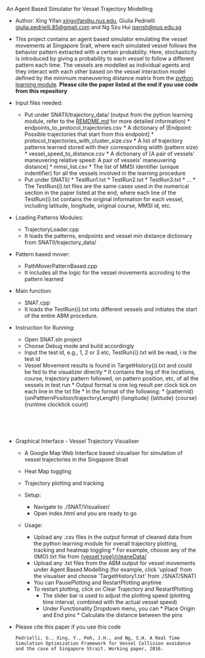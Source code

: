An Agent Based Simulator for Vessel Trajectory Modelling
* Author: Xing Yifan <xingyifan@u.nus.edu>, Giulia Pedrielli <giulia.pedrielli.85@gmail.com> and Ng Szu Hui <isensh@nus.edu.sg>
* This project contains an agent based simulator emulating the vessel movements at Singapore Srait, where each simulated vessel follows the behavior pattern extracted with a certain probability. Here, stochasticity is introduced by giving a probability to each vessel to follow a different pattern each time. The vessels are modelled as individual agents and they interact with each other based on the vessel interaction model defined by the minimum maneuvering distance matrix from the [python learning module](https://gitlab.com/Jim61C/Vessel-Trajectory-Modeller). **Please cite the paper listed at the end if you use code from this repository**

* Input files needed:
  * Put under SNATII/trajectory_data/ (output from the python learning module, refer to the [REMDME.md](https://gitlab.com/Jim61C/Vessel-Trajectory-Modeller/blob/master/README.md) for more detailed information)
  		* endpoints_to_protocol_trajectories.csv
  		    * A dictionary of [Endpoint: Possible trajectories that start from this endpoint]
    	* protocol_trajectories_with_cluster_size.csv
    	    * A list of trajectory patterns learned stored with their corresponding width (pattern size)
    	* vessel_speed_to_distance.csv
    	    * A dictionary of [A pair of vessels' maneuvering relative speed: A pair of vessels' maneuvering distance]
    	* mmsi_list.csv
    	    * The list of MMSI identifier (unique indentifier) for all the vessels involved in the learning procedure
  * Put under SNATII/
    	* TestRun1.txt
    	* TestRun2.txt
    	* TestRun3.txt
    	* ...
    	* The TestRun{i}.txt files are the same cases used in the numerical section in the paper listed at the end, where each line of the TestRun{i}.txt contains the original information for each vessel, including latitude, longitude, original course, MMSI id, etc.

* Loading Patterns Modules:
  * TrajectoryLoader.cpp
  * It loads the patterns, endpoints and vessel min distance dictionary from SNATII/trajectory_data/
  
* Pattern based mover:
  * PathMoverPatternBased.cpp
  * It includes all the logic for the vessel movements accroding to the pattern learned
  
* Main function:
  * SNAT.cpp
  * It loads the TestRun{i}.txt into different vessels and initiates the start of the entire ABM procedure.

* Instruction for Running:
  * Open SNAT.sln project
  * Choose Debug mode and build accordingly
  * Input the test id, e.g., 1, 2 or 3 etc, TestRun{i}.txt will be read, i is the test id
  * Vessel Movement results is found in TargetHistory{i}.txt and could be fed to the visualizer directly
        * It contains the log of the locations, course, trajectory pattern followed, on pattern position, etc, of all the vessels in test run
    	* Output format is one log result per clock tick on each line in the txt file
    	* In the format of the following:
      		* {patternId} {onPattternPosition/trajectoryLength} {longitude} {latitude} {course} {runtime clocktick count}

<br><br><br>
* Graphical Interface - Vessel Trajectory Visualiser
  * A Google Map Web Interface based visualiser for simulation of vessel trajectories in the Singapore Strait
  
  * Heat Map toggling
  
  * Trajectory plotting and tracking
  
  * Setup:
      * Navigate to ./SNAT/Visualiser/
      * Open index.html and you are ready to go
  * Usage:
      * Upload any .csv files in the output format of cleaned data from the python learning module for overall trajectory plotting, tracking and heatmap toggling
            * For example, choose any of the {IMO}.txt file from [{vessel type}/cleaneData/](https://gitlab.com/Jim61C/Vessel-Trajectory-Modeller/tree/master/tankers/cleanedData)
      * Upload any .txt files from the ABM output for vessel movements under Agent Based Modelling (for example, click 'upload' from the visualser and choose 'TargetHistory1.txt' from ./SNAT/SNAT)
      * You can PausePlotting and RestartPlotting anytime
      * To restart plotting, click on Clear Trajectory and RestartPlotting
          * The slider bar is used to adjust the plotting speed (plotting time interval, combined with the actual vessel speed)
          * Under Functionality Dropdown menu, you can
                * Place Origin and End pins
                * Calculate the distance between the pins



- Please cite this paper if you use this code
  ```
  Pedrielli, G., Xing, Y., Peh, J.H., and Ng, S.H. A Real Time Simulation Optimization Framework for Vessel Collision avoidance and the case of Singapore Strait. Working paper, 2016.
  ```